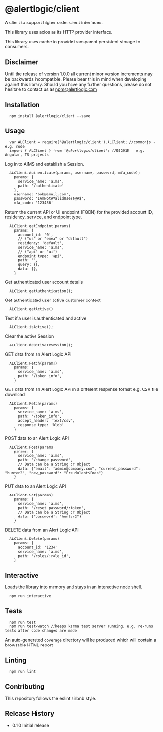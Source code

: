   @alertlogic/client
=========

A client to support higher order client interfaces.

This library uses axios as its HTTP provider interface.

This library uses cache to provide transparent persistent storage to consumers.

## Disclaimer

Until the release of version 1.0.0 all current minor version increments may be backwards incompatible. Please bear this in mind when developing against this library. Should you have any further questions, please do not hesitate to contact us as [npm@alertlogic.com](mailto:npm@alertlogic.com)

## Installation

      npm install @alertlogic/client --save

## Usage

      var ALClient = require('@alertlogic/client').ALClient; //commonjs - e.g. node
      import { ALClient } from '@alertlogic/client'; //ES2015 - e.g. Angular, TS projects

  Log in to AIMS and establish a Session.

      ALClient.Authenticate(params, username, password, mfa_code);
        params: {
          service_name: 'aims',
          path: '/authenticate'
        },
        username: 'bob@email.com',
        password: 'IAmNotAValidUser!@#$',
        mfa_code: '123456'
    
  Return the current API or UI endpoint (FQDN) for the provided account ID, residency, service, and endpoint type.

      ALClient.getEndpoint(params)
        params: {
          account_id: '0',
          // ("us" or "emea" or "default")
          residency: 'default',
          service_name: 'aims',
          // ("api" or "ui")
          endpoint_type: 'api',
          path: '',
          query: {},
          data: {},
        }
    
  Get authenticated user account details

      ALClient.getAuthentication();
    
  Get authenticated user active customer context

      ALClient.getActive();
    
  Test if a user is authenticated and active

      ALClient.isActive();
    
  Clear the active Session

      ALClient.deactivateSession();
    
  GET data from an Alert Logic API

      ALClient.Fetch(params)
        params: {
          service_name: 'aims',
          path: '/token_info',
        }
  
  GET data from an Alert Logic API in a different response format e.g. CSV file download

      ALClient.Fetch(params)
        params: {
          service_name: 'aims',
          path: '/token_info',
          accept_header: 'text/csv',
          response_type: 'blob'
        }
    
  POST data to an Alert Logic API

      ALClient.Post(params)
        params: {
          service_name: 'aims',
          path: '/change_password',
          // Data can be a String or Object
          data: {"email": "admin@company.com", "current_password": "hunter2", "new_password": "Fraudulent$Foes"}
        }
        
  PUT data to an Alert Logic API

      ALClient.Set(params)
        params: {
          service_name: 'aims',
          path: '/reset_password/:token',
          // Data can be a String or Object
          data: {"password": "hunter2"}
        }
    
  DELETE data from an Alert Logic API

      ALClient.Delete(params)
        params: {
          account_id: '1234'
          service_name: 'aims',
          path: '/roles/:role_id',
        }

## Interactive

  Loads the library into memory and stays in an interactive node shell.
  
      npm run interactive

## Tests

      npm run test
      npm run test-watch //keeps karma test server running, e.g. re-runs tests after code changes are made
  
  An auto-generated `coverage` directory will be produced which will contain a browsable HTML report

## Linting

      npm run lint

## Contributing

This repository follows the eslint airbnb style.

## Release History

* 0.1.0 Initial release
